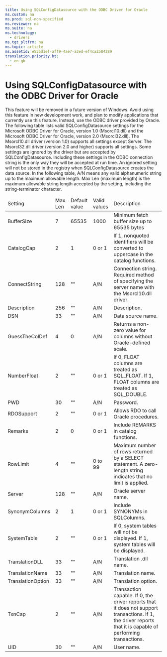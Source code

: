 ```yaml
---
title: Using SQLConfigDatasource with the ODBC Driver for Oracle
ms.custom: na
ms.prod: sql-non-specified
ms.reviewer: na
ms.suite: na
ms.technology: 
  - drivers
ms.tgt_pltfrm: na
ms.topic: article
ms.assetid: e535d1ef-aff9-4ae7-a3ed-ef4ca2584289
translation.priority.ht: 
  - en-gb
---
```

# Using SQLConfigDatasource with the ODBC Driver for Oracle
<?xml version="1.0" encoding="utf-8"?>
<developerConceptualDocument xmlns="http://ddue.schemas.microsoft.com/authoring/2003/5" xmlns:xlink="http://www.w3.org/1999/xlink" xmlns:xsi="http://www.w3.org/2001/XMLSchema-instance" xsi:schemaLocation="http://ddue.schemas.microsoft.com/authoring/2003/5 http://dduestorage.blob.core.windows.net/ddueschema/developer.xsd">
  <introduction>
    <alert class="important">
      <para>This feature will be removed in a future version of Windows. Avoid using this feature in new development work, and plan to modify applications that currently use this feature. Instead, use the ODBC driver provided by Oracle.</para>
    </alert>
    <para>The following table lists valid <legacyBold>SQLConfigDatasource</legacyBold> settings for the Microsoft ODBC Driver for Oracle, version 1.0 (Msorcl10.dll) and the Microsoft ODBC Driver for Oracle, version 2.0 (Msorcl32.dll).</para>
    <alert class="note">
      <para>The Msorcl10.dll driver (version 1.0) supports all settings except <legacyBold>Server</legacyBold>. The Msorcl32.dll driver (version 2.0 and higher) supports all settings.</para>
    </alert>
    <para>Some settings are ignored by the driver but are accepted by <legacyBold>SQLConfigDatasource</legacyBold>. Including these settings in the ODBC connection string is the only way they will be accepted at run time. An ignored setting will not be stored in the registry when <legacyBold>SQLConfigDatasource</legacyBold> creates the data source.</para>
    <para>In the following table, <legacyItalic>A/N</legacyItalic> means any valid alphanumeric string up to the maximum allowable length. <legacyItalic>Max Len</legacyItalic> (maximum length) is the maximum allowable string length accepted by the setting, including the string-terminator character.</para>
    <table xmlns:caps="http://schemas.microsoft.com/build/caps/2013/11">
      <thead>
        <tr>
          <TD>
            <para>Setting</para>
          </TD>
          <TD>
            <para>Max Len</para>
          </TD>
          <TD>
            <para>Default value</para>
          </TD>
          <TD>
            <para>Valid values</para>
          </TD>
          <TD>
            <para>Description</para>
          </TD>
        </tr>
      </thead>
      <tbody>
        <tr>
          <TD>
            <para>BufferSize</para>
          </TD>
          <TD>
            <para>7 </para>
          </TD>
          <TD>
            <para>65535</para>
          </TD>
          <TD>
            <para>1000</para>
          </TD>
          <TD>
            <para>Minimum fetch buffer size up to 65535 bytes</para>
          </TD>
        </tr>
        <tr>
          <TD>
            <para>CatalogCap</para>
          </TD>
          <TD>
            <para>2</para>
          </TD>
          <TD>
            <para>1</para>
          </TD>
          <TD>
            <para>0 or 1</para>
          </TD>
          <TD>
            <para>If 1, nonquoted identifiers will be converted to uppercase in the catalog functions.</para>
          </TD>
        </tr>
        <tr>
          <TD>
            <para>ConnectString</para>
          </TD>
          <TD>
            <para>128</para>
          </TD>
          <TD>
            <para>"" </para>
          </TD>
          <TD>
            <para>A/N</para>
          </TD>
          <TD>
            <para>Connection string. Required method of specifying the server name with the Msorcl10.dll driver.</para>
          </TD>
        </tr>
        <tr>
          <TD>
            <para>Description</para>
          </TD>
          <TD>
            <para>256</para>
          </TD>
          <TD>
            <para>""</para>
          </TD>
          <TD>
            <para>A/N</para>
          </TD>
          <TD>
            <para>Description.</para>
          </TD>
        </tr>
        <tr>
          <TD>
            <para>DSN</para>
          </TD>
          <TD>
            <para>33</para>
          </TD>
          <TD>
            <para>""</para>
          </TD>
          <TD>
            <para>A/N</para>
          </TD>
          <TD>
            <para>Data source name.</para>
          </TD>
        </tr>
        <tr>
          <TD>
            <para>GuessTheColDef</para>
          </TD>
          <TD>
            <para>4</para>
          </TD>
          <TD>
            <para>0</para>
          </TD>
          <TD>
            <para>A/N</para>
          </TD>
          <TD>
            <para>Returns a non-zero value for columns without Oracle-defined scale. </para>
          </TD>
        </tr>
        <tr>
          <TD>
            <para>NumberFloat</para>
          </TD>
          <TD>
            <para>2</para>
          </TD>
          <TD>
            <para>""</para>
          </TD>
          <TD>
            <para>0 or 1</para>
          </TD>
          <TD>
            <para>If 0, FLOAT columns are treated as SQL_FLOAT. If 1, FLOAT columns are treated as SQL_DOUBLE.</para>
          </TD>
        </tr>
        <tr>
          <TD>
            <para>PWD</para>
          </TD>
          <TD>
            <para>30</para>
          </TD>
          <TD>
            <para>""</para>
          </TD>
          <TD>
            <para>A/N</para>
          </TD>
          <TD>
            <para>Password.</para>
          </TD>
        </tr>
        <tr>
          <TD>
            <para>RDOSupport</para>
          </TD>
          <TD>
            <para>2</para>
          </TD>
          <TD>
            <para>""</para>
          </TD>
          <TD>
            <para>0 or 1</para>
          </TD>
          <TD>
            <para>Allows RDO to call Oracle procedures.</para>
          </TD>
        </tr>
        <tr>
          <TD>
            <para>Remarks</para>
          </TD>
          <TD>
            <para>2</para>
          </TD>
          <TD>
            <para>0</para>
          </TD>
          <TD>
            <para>0 or 1</para>
          </TD>
          <TD>
            <para>Include REMARKS in catalog functions.</para>
          </TD>
        </tr>
        <tr>
          <TD>
            <para>RowLimit</para>
          </TD>
          <TD>
            <para>4</para>
          </TD>
          <TD>
            <para>""</para>
          </TD>
          <TD>
            <para>0 to 99</para>
          </TD>
          <TD>
            <para>Maximum number of rows returned by a SELECT statement. A zero-length string indicates that no limit is applied.</para>
          </TD>
        </tr>
        <tr>
          <TD>
            <para>Server</para>
          </TD>
          <TD>
            <para>128</para>
          </TD>
          <TD>
            <para>"" </para>
          </TD>
          <TD>
            <para>A/N</para>
          </TD>
          <TD>
            <para>Oracle server name.</para>
          </TD>
        </tr>
        <tr>
          <TD>
            <para>SynonymColumns</para>
          </TD>
          <TD>
            <para>2</para>
          </TD>
          <TD>
            <para>1</para>
          </TD>
          <TD>
            <para>0 or 1</para>
          </TD>
          <TD>
            <para>Include SYNONYMs in SQLColumns.</para>
          </TD>
        </tr>
        <tr>
          <TD>
            <para>SystemTable</para>
          </TD>
          <TD>
            <para>2</para>
          </TD>
          <TD>
            <para>""</para>
          </TD>
          <TD>
            <para>0 or 1</para>
          </TD>
          <TD>
            <para>If 0, system tables will not be displayed. If 1, system tables will be displayed.</para>
          </TD>
        </tr>
        <tr>
          <TD>
            <para>TranslationDLL</para>
          </TD>
          <TD>
            <para>33</para>
          </TD>
          <TD>
            <para>""</para>
          </TD>
          <TD>
            <para>A/N</para>
          </TD>
          <TD>
            <para>Translation .dll name.</para>
          </TD>
        </tr>
        <tr>
          <TD>
            <para>TranslationName</para>
          </TD>
          <TD>
            <para>33</para>
          </TD>
          <TD>
            <para>""</para>
          </TD>
          <TD>
            <para>A/N</para>
          </TD>
          <TD>
            <para>Translation name.</para>
          </TD>
        </tr>
        <tr>
          <TD>
            <para>TranslationOption</para>
          </TD>
          <TD>
            <para>33</para>
          </TD>
          <TD>
            <para>""</para>
          </TD>
          <TD>
            <para>A/N</para>
          </TD>
          <TD>
            <para>Translation option.</para>
          </TD>
        </tr>
        <tr>
          <TD>
            <para>TxnCap</para>
          </TD>
          <TD>
            <para>2</para>
          </TD>
          <TD>
            <para>"" </para>
          </TD>
          <TD>
            <para>A/N</para>
          </TD>
          <TD>
            <para>Transaction capable. If 0, the driver reports that it does not support transactions. If 1, the driver reports that it is capable of performing transactions.</para>
          </TD>
        </tr>
        <tr>
          <TD>
            <para>UID</para>
          </TD>
          <TD>
            <para>30</para>
          </TD>
          <TD>
            <para>""</para>
          </TD>
          <TD>
            <para>A/N</para>
          </TD>
          <TD>
            <para>User name.</para>
          </TD>
        </tr>
      </tbody>
    </table>
  </introduction>
  <relatedTopics />
</developerConceptualDocument>